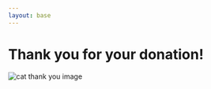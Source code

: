 ```yaml
---
layout: base
---
```

<div class="thanks-content-wrapper">
    <h1>Thank you for your donation!</h1>
    <div class="image-wrapper">
        <img src="/images/cat-thank-you.png" class="cat-thanks" alt="cat thank you image">
    </div>
</div>